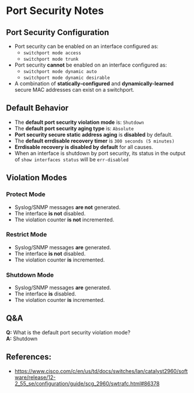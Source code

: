 # Port Security Notes

## Port Security Configuration

- Port security can be enabled on an interface configured as:
  - `switchport mode access`
  - `switchport mode trunk`
- Port security **cannot** be enabled on an interface configured as:
  - `switchport mode dynamic auto`
  - `switchport mode dynamic desirable`
- A combination of **statically-configured** and **dynamically-learned** secure MAC addresses can exist on a switchport.

## Default Behavior

- The **default port security violation mode** is: `Shutdown`
- The **default port security aging type** is: `Absolute`
- **Port security secure static address aging** is **disabled** by default.
- The **default errdisable recovery timer** is `300 seconds (5 minutes)`
- **Errdisable recovery is disabled by default** for all causes.
- When an interface is shutdown by port security, its status in the output of `show interfaces status` will be `err-disabled`

## Violation Modes

### **Protect Mode**
- Syslog/SNMP messages **are not** generated.
- The interface **is not** disabled.
- The violation counter **is not** incremented.

### **Restrict Mode**
- Syslog/SNMP messages **are** generated.
- The interface **is not** disabled.
- The violation counter **is** incremented.

### **Shutdown Mode**
- Syslog/SNMP messages **are** generated.
- The interface **is** disabled.
- The violation counter **is** incremented.

## Q&A

**Q:** What is the default port security violation mode?  
**A:** Shutdown

## References: 
- https://www.cisco.com/c/en/us/td/docs/switches/lan/catalyst2960/software/release/12-2_55_se/configuration/guide/scg_2960/swtrafc.html#86378
